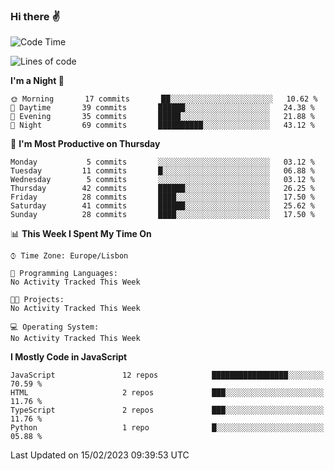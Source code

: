 ### Hi there :v:

<!--
**eusebioaddsilva/eusebioaddsilva** is a ✨ _special_ ✨ repository because its `README.md` (this file) appears on your GitHub profile.

<!--START_SECTION:waka-->
![Code Time](http://img.shields.io/badge/Code%20Time-35%20hrs%2012%20mins-blue)

![Lines of code](https://img.shields.io/badge/From%20Hello%20World%20I%27ve%20Written-701%20Thousand%20lines%20of%20code-blue)

**I'm a Night 🦉** 

```text
🌞 Morning       17 commits       ██░░░░░░░░░░░░░░░░░░░░░░░   10.62 % 
🌆 Daytime       39 commits       ██████░░░░░░░░░░░░░░░░░░░   24.38 % 
🌃 Evening       35 commits       █████░░░░░░░░░░░░░░░░░░░░   21.88 % 
🌙 Night         69 commits       ██████████░░░░░░░░░░░░░░░   43.12 % 

```
📅 **I'm Most Productive on Thursday** 

```text
Monday           5 commits       ░░░░░░░░░░░░░░░░░░░░░░░░░   03.12 % 
Tuesday         11 commits       █░░░░░░░░░░░░░░░░░░░░░░░░   06.88 % 
Wednesday        5 commits       ░░░░░░░░░░░░░░░░░░░░░░░░░   03.12 % 
Thursday        42 commits       ██████░░░░░░░░░░░░░░░░░░░   26.25 % 
Friday          28 commits       ████░░░░░░░░░░░░░░░░░░░░░   17.50 % 
Saturday        41 commits       ██████░░░░░░░░░░░░░░░░░░░   25.62 % 
Sunday          28 commits       ████░░░░░░░░░░░░░░░░░░░░░   17.50 % 

```


📊 **This Week I Spent My Time On** 

```text
⌚︎ Time Zone: Europe/Lisbon

💬 Programming Languages: 
No Activity Tracked This Week

🐱‍💻 Projects: 
No Activity Tracked This Week

💻 Operating System: 
No Activity Tracked This Week

```

**I Mostly Code in JavaScript** 

```text
JavaScript               12 repos            █████████████████░░░░░░░░   70.59 % 
HTML                     2 repos             ███░░░░░░░░░░░░░░░░░░░░░░   11.76 % 
TypeScript               2 repos             ███░░░░░░░░░░░░░░░░░░░░░░   11.76 % 
Python                   1 repo              █░░░░░░░░░░░░░░░░░░░░░░░░   05.88 % 

```



 Last Updated on 15/02/2023 09:39:53 UTC
<!--END_SECTION:waka-->
